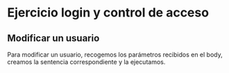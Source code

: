 # Ejercicio login y control de acceso

## Modificar un usuario

Para modificar un usuario, recogemos los parámetros recibidos en el body, creamos la
sentencia correspondiente y la ejecutamos.